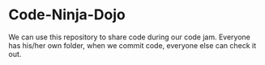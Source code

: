 Code-Ninja-Dojo
===============

We can use this repository to share code during our code jam. Everyone has his/her own folder, when we commit code, everyone else can check it out.